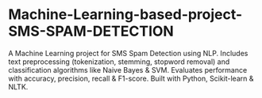 # Machine-Learning-based-project-SMS-SPAM-DETECTION
A Machine Learning project for SMS Spam Detection using NLP. Includes text preprocessing (tokenization, stemming, stopword removal) and classification algorithms like Naive Bayes &amp; SVM. Evaluates performance with accuracy, precision, recall &amp; F1-score. Built with Python, Scikit-learn &amp; NLTK.
